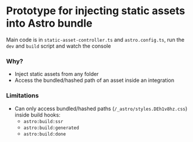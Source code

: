 # Prototype for injecting static assets into Astro bundle

Main code is in `static-asset-controller.ts` and `astro.config.ts`, run the `dev` and `build` script and watch the console

### Why?

- Inject static assets from any folder
- Access the bundled/hashed path of an asset inside an integration


### Limitations

- Can only access bundled/hashed paths (`/_astro/styles.DEh1v8hz.css`) inside build hooks:
  - `astro:build:ssr`
  - `astro:build:generated`
  - `astro:build:done`